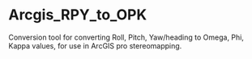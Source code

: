 # Arcgis_RPY_to_OPK
Conversion tool for converting Roll, Pitch, Yaw/heading to Omega, Phi, Kappa values, for use in ArcGIS pro stereomapping.
